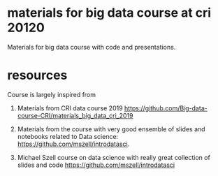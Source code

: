 # materials for big data course at cri 20120
Materials for big data course with code and presentations.

# resources
Course is largely inspired from 
1. Materials from CRI data course 2019
https://github.com/Big-data-course-CRI/materials_big_data_cri_2019 

2. Materials from the course with very good ensemble of slides and notebooks related to Data science: https://github.com/mszell/introdatasci.

3. Michael Szell course on data science with really great collection of slides and code https://github.com/mszell/introdatasci
